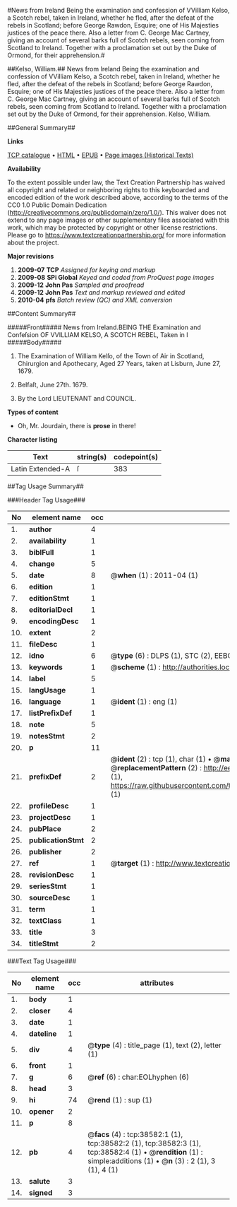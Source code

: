 #News from Ireland Being the examination and confession of VVilliam Kelso, a Scotch rebel, taken in Ireland, whether he fled, after the defeat of the rebels in Scotland; before George Rawdon, Esquire; one of His Majesties justices of the peace there. Also a letter from C. George Mac Cartney, giving an account of several barks full of Scotch rebels, seen coming from Scotland to Ireland. Together with a proclamation set out by the Duke of Ormond, for their apprehension.#

##Kelso, William.##
News from Ireland Being the examination and confession of VVilliam Kelso, a Scotch rebel, taken in Ireland, whether he fled, after the defeat of the rebels in Scotland; before George Rawdon, Esquire; one of His Majesties justices of the peace there. Also a letter from C. George Mac Cartney, giving an account of several barks full of Scotch rebels, seen coming from Scotland to Ireland. Together with a proclamation set out by the Duke of Ormond, for their apprehension.
Kelso, William.

##General Summary##

**Links**

[TCP catalogue](http://www.ota.ox.ac.uk/tcp/)  • 
[HTML](http://tei.it.ox.ac.uk/tcp/Texts-HTML/free/A53/A53143.html)  • 
[EPUB](http://tei.it.ox.ac.uk/tcp/Texts-EPUB/free/A53/A53143.epub) • 
[Page images (Historical Texts)](https://historicaltexts.jisc.ac.uk/eebo-99834097e)

**Availability**

To the extent possible under law, the Text Creation Partnership has waived all copyright and related or neighboring rights to this keyboarded and encoded edition of the work described above, according to the terms of the CC0 1.0 Public Domain Dedication (http://creativecommons.org/publicdomain/zero/1.0/). This waiver does not extend to any page images or other supplementary files associated with this work, which may be protected by copyright or other license restrictions. Please go to https://www.textcreationpartnership.org/ for more information about the project.

**Major revisions**

1. __2009-07__ __TCP__ *Assigned for keying and markup*
1. __2009-08__ __SPi Global__ *Keyed and coded from ProQuest page images*
1. __2009-12__ __John Pas__ *Sampled and proofread*
1. __2009-12__ __John Pas__ *Text and markup reviewed and edited*
1. __2010-04__ __pfs__ *Batch review (QC) and XML conversion*

##Content Summary##

#####Front#####
News from Ireland.BEING THE Examination and Confeſsion OF VVILLIAM KELSO, A SCOTCH REBEL, Taken in I
#####Body#####

1. The Examination of William Kelſo, of the Town of Air in Scotland, Chirurgion and Apothecary, Aged 27 Years, taken at Lisburn, June 27, 1679.

1. Belfaſt, June 27th. 1679.

1. By the Lord LIEUTENANT and COUNCIL.

**Types of content**

  * Oh, Mr. Jourdain, there is **prose** in there!

**Character listing**


|Text|string(s)|codepoint(s)|
|---|---|---|
|Latin Extended-A|ſ|383|

##Tag Usage Summary##

###Header Tag Usage###

|No|element name|occ|attributes|
|---|---|---|---|
|1.|__author__|4||
|2.|__availability__|1||
|3.|__biblFull__|1||
|4.|__change__|5||
|5.|__date__|8| @__when__ (1) : 2011-04 (1)|
|6.|__edition__|1||
|7.|__editionStmt__|1||
|8.|__editorialDecl__|1||
|9.|__encodingDesc__|1||
|10.|__extent__|2||
|11.|__fileDesc__|1||
|12.|__idno__|6| @__type__ (6) : DLPS (1), STC (2), EEBO-CITATION (1), PROQUEST (1), VID (1)|
|13.|__keywords__|1| @__scheme__ (1) : http://authorities.loc.gov/ (1)|
|14.|__label__|5||
|15.|__langUsage__|1||
|16.|__language__|1| @__ident__ (1) : eng (1)|
|17.|__listPrefixDef__|1||
|18.|__note__|5||
|19.|__notesStmt__|2||
|20.|__p__|11||
|21.|__prefixDef__|2| @__ident__ (2) : tcp (1), char (1)  •  @__matchPattern__ (2) : ([0-9\-]+):([0-9IVX]+) (1), (.+) (1)  •  @__replacementPattern__ (2) : http://eebo.chadwyck.com/downloadtiff?vid=$1&page=$2 (1), https://raw.githubusercontent.com/textcreationpartnership/Texts/master/tcpchars.xml#$1 (1)|
|22.|__profileDesc__|1||
|23.|__projectDesc__|1||
|24.|__pubPlace__|2||
|25.|__publicationStmt__|2||
|26.|__publisher__|2||
|27.|__ref__|1| @__target__ (1) : http://www.textcreationpartnership.org/docs/. (1)|
|28.|__revisionDesc__|1||
|29.|__seriesStmt__|1||
|30.|__sourceDesc__|1||
|31.|__term__|1||
|32.|__textClass__|1||
|33.|__title__|3||
|34.|__titleStmt__|2||


###Text Tag Usage###

|No|element name|occ|attributes|
|---|---|---|---|
|1.|__body__|1||
|2.|__closer__|4||
|3.|__date__|1||
|4.|__dateline__|1||
|5.|__div__|4| @__type__ (4) : title_page (1), text (2), letter (1)|
|6.|__front__|1||
|7.|__g__|6| @__ref__ (6) : char:EOLhyphen (6)|
|8.|__head__|3||
|9.|__hi__|74| @__rend__ (1) : sup (1)|
|10.|__opener__|2||
|11.|__p__|8||
|12.|__pb__|4| @__facs__ (4) : tcp:38582:1 (1), tcp:38582:2 (1), tcp:38582:3 (1), tcp:38582:4 (1)  •  @__rendition__ (1) : simple:additions (1)  •  @__n__ (3) : 2 (1), 3 (1), 4 (1)|
|13.|__salute__|3||
|14.|__signed__|3||
